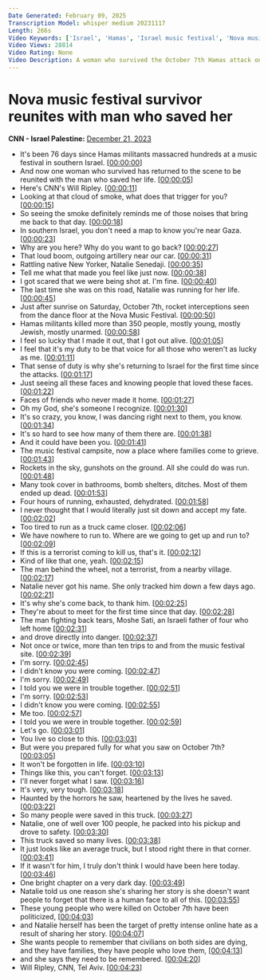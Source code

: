 ```yaml
---
Date Generated: February 09, 2025
Transcription Model: whisper medium 20231117
Length: 266s
Video Keywords: ['Israel', 'Hamas', 'Israel music festival', 'Nova music festival', 'Israel survivors', 'Israel Hamas war']
Video Views: 28814
Video Rating: None
Video Description: A woman who survived the October 7th Hamas attack on the Nova Music Festival returned to the site of that massacre and reunited with the man who saved her life. CNN's Will Ripley reports. #CNN #News
---
```


# Nova music festival survivor reunites with man who saved her
**CNN - Israel Palestine:** [December 21, 2023](https://www.youtube.com/watch?v=jvqKs9TRKoE)
*  It's been 76 days since Hamas militants massacred hundreds at a music festival in southern Israel. [[00:00:00](https://www.youtube.com/watch?v=jvqKs9TRKoE&t=0.0s)]
*  And now one woman who survived has returned to the scene to be reunited with the man who saved her life. [[00:00:05](https://www.youtube.com/watch?v=jvqKs9TRKoE&t=5.0s)]
*  Here's CNN's Will Ripley. [[00:00:11](https://www.youtube.com/watch?v=jvqKs9TRKoE&t=11.0s)]
*  Looking at that cloud of smoke, what does that trigger for you? [[00:00:15](https://www.youtube.com/watch?v=jvqKs9TRKoE&t=15.0s)]
*  So seeing the smoke definitely reminds me of those noises that bring me back to that day. [[00:00:18](https://www.youtube.com/watch?v=jvqKs9TRKoE&t=18.0s)]
*  In southern Israel, you don't need a map to know you're near Gaza. [[00:00:23](https://www.youtube.com/watch?v=jvqKs9TRKoE&t=23.0s)]
*  Why are you here? Why do you want to go back? [[00:00:27](https://www.youtube.com/watch?v=jvqKs9TRKoE&t=27.0s)]
*  That loud boom, outgoing artillery near our car. [[00:00:31](https://www.youtube.com/watch?v=jvqKs9TRKoE&t=31.0s)]
*  Rattling native New Yorker, Natalie Senedaji. [[00:00:35](https://www.youtube.com/watch?v=jvqKs9TRKoE&t=35.0s)]
*  Tell me what that made you feel like just now. [[00:00:38](https://www.youtube.com/watch?v=jvqKs9TRKoE&t=38.0s)]
*  I got scared that we were being shot at. I'm fine. [[00:00:40](https://www.youtube.com/watch?v=jvqKs9TRKoE&t=40.0s)]
*  The last time she was on this road, Natalie was running for her life. [[00:00:45](https://www.youtube.com/watch?v=jvqKs9TRKoE&t=45.0s)]
*  Just after sunrise on Saturday, October 7th, rocket interceptions seen from the dance floor at the Nova Music Festival. [[00:00:50](https://www.youtube.com/watch?v=jvqKs9TRKoE&t=50.0s)]
*  Hamas militants killed more than 350 people, mostly young, mostly Jewish, mostly unarmed. [[00:00:58](https://www.youtube.com/watch?v=jvqKs9TRKoE&t=58.0s)]
*  I feel so lucky that I made it out, that I got out alive. [[00:01:05](https://www.youtube.com/watch?v=jvqKs9TRKoE&t=65.0s)]
*  I feel that it's my duty to be that voice for all those who weren't as lucky as me. [[00:01:11](https://www.youtube.com/watch?v=jvqKs9TRKoE&t=71.0s)]
*  That sense of duty is why she's returning to Israel for the first time since the attacks. [[00:01:17](https://www.youtube.com/watch?v=jvqKs9TRKoE&t=77.0s)]
*  Just seeing all these faces and knowing people that loved these faces. [[00:01:22](https://www.youtube.com/watch?v=jvqKs9TRKoE&t=82.0s)]
*  Faces of friends who never made it home. [[00:01:27](https://www.youtube.com/watch?v=jvqKs9TRKoE&t=87.0s)]
*  Oh my God, she's someone I recognize. [[00:01:30](https://www.youtube.com/watch?v=jvqKs9TRKoE&t=90.0s)]
*  It's so crazy, you know, I was dancing right next to them, you know. [[00:01:34](https://www.youtube.com/watch?v=jvqKs9TRKoE&t=94.0s)]
*  It's so hard to see how many of them there are. [[00:01:38](https://www.youtube.com/watch?v=jvqKs9TRKoE&t=98.0s)]
*  And it could have been you. [[00:01:41](https://www.youtube.com/watch?v=jvqKs9TRKoE&t=101.0s)]
*  The music festival campsite, now a place where families come to grieve. [[00:01:43](https://www.youtube.com/watch?v=jvqKs9TRKoE&t=103.0s)]
*  Rockets in the sky, gunshots on the ground. All she could do was run. [[00:01:48](https://www.youtube.com/watch?v=jvqKs9TRKoE&t=108.0s)]
*  Many took cover in bathrooms, bomb shelters, ditches. Most of them ended up dead. [[00:01:53](https://www.youtube.com/watch?v=jvqKs9TRKoE&t=113.0s)]
*  Four hours of running, exhausted, dehydrated. [[00:01:58](https://www.youtube.com/watch?v=jvqKs9TRKoE&t=118.0s)]
*  I never thought that I would literally just sit down and accept my fate. [[00:02:02](https://www.youtube.com/watch?v=jvqKs9TRKoE&t=122.0s)]
*  Too tired to run as a truck came closer. [[00:02:06](https://www.youtube.com/watch?v=jvqKs9TRKoE&t=126.0s)]
*  We have nowhere to run to. Where are we going to get up and run to? [[00:02:09](https://www.youtube.com/watch?v=jvqKs9TRKoE&t=129.0s)]
*  If this is a terrorist coming to kill us, that's it. [[00:02:12](https://www.youtube.com/watch?v=jvqKs9TRKoE&t=132.0s)]
*  Kind of like that one, yeah. [[00:02:15](https://www.youtube.com/watch?v=jvqKs9TRKoE&t=135.0s)]
*  The man behind the wheel, not a terrorist, from a nearby village. [[00:02:17](https://www.youtube.com/watch?v=jvqKs9TRKoE&t=137.0s)]
*  Natalie never got his name. She only tracked him down a few days ago. [[00:02:21](https://www.youtube.com/watch?v=jvqKs9TRKoE&t=141.0s)]
*  It's why she's come back, to thank him. [[00:02:25](https://www.youtube.com/watch?v=jvqKs9TRKoE&t=145.0s)]
*  They're about to meet for the first time since that day. [[00:02:28](https://www.youtube.com/watch?v=jvqKs9TRKoE&t=148.0s)]
*  The man fighting back tears, Moshe Sati, an Israeli father of four who left home [[00:02:31](https://www.youtube.com/watch?v=jvqKs9TRKoE&t=151.0s)]
*  and drove directly into danger. [[00:02:37](https://www.youtube.com/watch?v=jvqKs9TRKoE&t=157.0s)]
*  Not once or twice, more than ten trips to and from the music festival site. [[00:02:39](https://www.youtube.com/watch?v=jvqKs9TRKoE&t=159.0s)]
*  I'm sorry. [[00:02:45](https://www.youtube.com/watch?v=jvqKs9TRKoE&t=165.0s)]
*  I didn't know you were coming. [[00:02:47](https://www.youtube.com/watch?v=jvqKs9TRKoE&t=167.0s)]
*  I'm sorry. [[00:02:49](https://www.youtube.com/watch?v=jvqKs9TRKoE&t=169.0s)]
*  I told you we were in trouble together. [[00:02:51](https://www.youtube.com/watch?v=jvqKs9TRKoE&t=171.0s)]
*  I'm sorry. [[00:02:53](https://www.youtube.com/watch?v=jvqKs9TRKoE&t=173.0s)]
*  I didn't know you were coming. [[00:02:55](https://www.youtube.com/watch?v=jvqKs9TRKoE&t=175.0s)]
*  Me too. [[00:02:57](https://www.youtube.com/watch?v=jvqKs9TRKoE&t=177.0s)]
*  I told you we were in trouble together. [[00:02:59](https://www.youtube.com/watch?v=jvqKs9TRKoE&t=179.0s)]
*  Let's go. [[00:03:01](https://www.youtube.com/watch?v=jvqKs9TRKoE&t=181.0s)]
*  You live so close to this. [[00:03:03](https://www.youtube.com/watch?v=jvqKs9TRKoE&t=183.0s)]
*  But were you prepared fully for what you saw on October 7th? [[00:03:05](https://www.youtube.com/watch?v=jvqKs9TRKoE&t=185.0s)]
*  It won't be forgotten in life. [[00:03:10](https://www.youtube.com/watch?v=jvqKs9TRKoE&t=190.0s)]
*  Things like this, you can't forget. [[00:03:13](https://www.youtube.com/watch?v=jvqKs9TRKoE&t=193.0s)]
*  I'll never forget what I saw. [[00:03:16](https://www.youtube.com/watch?v=jvqKs9TRKoE&t=196.0s)]
*  It's very, very tough. [[00:03:18](https://www.youtube.com/watch?v=jvqKs9TRKoE&t=198.0s)]
*  Haunted by the horrors he saw, heartened by the lives he saved. [[00:03:22](https://www.youtube.com/watch?v=jvqKs9TRKoE&t=202.0s)]
*  So many people were saved in this truck. [[00:03:27](https://www.youtube.com/watch?v=jvqKs9TRKoE&t=207.0s)]
*  Natalie, one of well over 100 people, he packed into his pickup and drove to safety. [[00:03:30](https://www.youtube.com/watch?v=jvqKs9TRKoE&t=210.0s)]
*  This truck saved so many lives. [[00:03:38](https://www.youtube.com/watch?v=jvqKs9TRKoE&t=218.0s)]
*  It just looks like an average truck, but I stood right there in that corner. [[00:03:41](https://www.youtube.com/watch?v=jvqKs9TRKoE&t=221.0s)]
*  If it wasn't for him, I truly don't think I would have been here today. [[00:03:46](https://www.youtube.com/watch?v=jvqKs9TRKoE&t=226.0s)]
*  One bright chapter on a very dark day. [[00:03:49](https://www.youtube.com/watch?v=jvqKs9TRKoE&t=229.0s)]
*  Natalie told us one reason she's sharing her story is she doesn't want people to forget that there is a human face to all of this. [[00:03:55](https://www.youtube.com/watch?v=jvqKs9TRKoE&t=235.0s)]
*  These young people who were killed on October 7th have been politicized, [[00:04:03](https://www.youtube.com/watch?v=jvqKs9TRKoE&t=243.0s)]
*  and Natalie herself has been the target of pretty intense online hate as a result of sharing her story. [[00:04:07](https://www.youtube.com/watch?v=jvqKs9TRKoE&t=247.0s)]
*  She wants people to remember that civilians on both sides are dying, and they have families, they have people who love them, [[00:04:13](https://www.youtube.com/watch?v=jvqKs9TRKoE&t=253.0s)]
*  and she says they need to be remembered. [[00:04:20](https://www.youtube.com/watch?v=jvqKs9TRKoE&t=260.0s)]
*  Will Ripley, CNN, Tel Aviv. [[00:04:23](https://www.youtube.com/watch?v=jvqKs9TRKoE&t=263.0s)]
